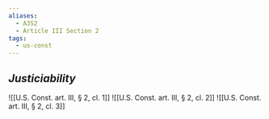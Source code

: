 ```yaml
---
aliases:
  - A3S2
  - Article III Section 2
tags:
  - us-const
---
```

## *Justiciability*

![[U.S. Const. art. III, § 2, cl. 1]]
![[U.S. Const. art. III, § 2, cl. 2]]
![[U.S. Const. art. III, § 2, cl. 3]]
